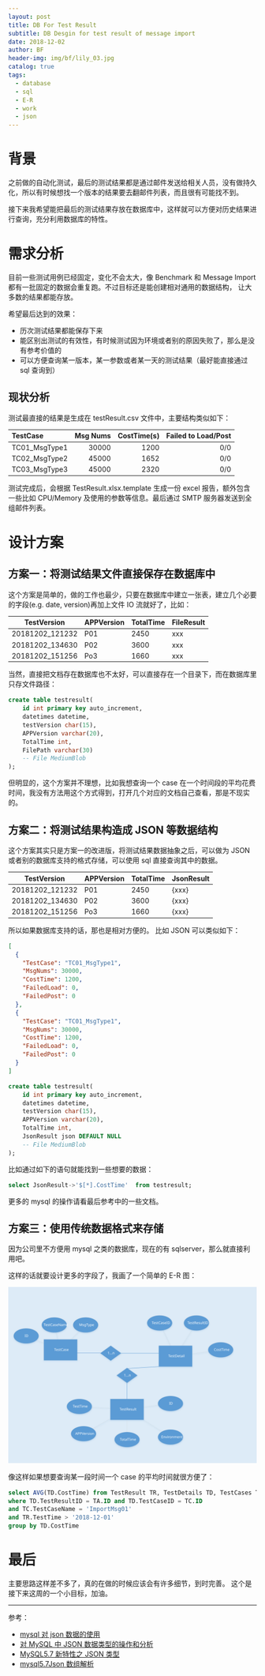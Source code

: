 ```yaml
---
layout: post
title: DB For Test Result
subtitle: DB Desgin for test result of message import
date: 2018-12-02
author: BF
header-img: img/bf/lily_03.jpg
catalog: true
tags:
  - database
  - sql
  - E-R
  - work
  - json
---
```


# 背景

之前做的自动化测试，最后的测试结果都是通过邮件发送给相关人员，没有做持久化，所以有时候想找一个版本的结果要去翻邮件列表，而且很有可能找不到。

接下来我希望能把最后的测试结果存放在数据库中，这样就可以方便对历史结果进行查询，充分利用数据库的特性。

# 需求分析

目前一些测试用例已经固定，变化不会太大，像 Benchmark 和 Message Import 都有一批固定的数据会重复跑。不过目标还是能创建相对通用的数据结构， 让大多数的结果都能存放。

希望最后达到的效果：

- 历次测试结果都能保存下来
- 能区别出测试的有效性，有时候测试因为环境或者别的原因失败了，那么是没有参考价值的
- 可以方便查询某一版本，某一参数或者某一天的测试结果（最好能直接通过 sql 查询到）

## 现状分析

测试最直接的结果是生成在 testResult.csv 文件中，主要结构类似如下：

| TestCase      | Msg Nums | CostTime(s) | Failed to Load/Post |
| :------------ | -------: | ----------: | ------------------: |
| TC01_MsgType1 |    30000 |        1200 |                 0/0 |
| TC02_MsgType2 |    45000 |        1652 |                 0/0 |
| TC03_MsgType3 |    45000 |        2320 |                 0/0 |

测试完成后，会根据 TestResult.xlsx.template 生成一份 excel 报告，额外包含一些比如 CPU/Memory 及使用的参数等信息。最后通过 SMTP 服务器发送到全组邮件列表。

# 设计方案

## 方案一：将测试结果文件直接保存在数据库中

这个方案是简单的，做的工作也最少，只要在数据库中建立一张表，建立几个必要的字段(e.g. date, version)再加上文件 IO 流就好了，比如：

| TestVersion     | APPVersion | TotalTime | FileResult |
| --------------- | ---------- | --------- | ---------- |
| 20181202_121232 | P01        | 2450      | xxx        |
| 20181202_134630 | P02        | 3600      | xxx        |
| 20181202_151256 | Po3        | 1660      | xxx        |

当然，直接把文档存在数据库也不太好，可以直接存在一个目录下，而在数据库里只存文件路径：

```sql
create table testresult(
    id int primary key auto_increment,
    datetimes datetime,
    testVersion char(15),
    APPVersion varchar(20),
    TotalTime int,
    FilePath varchar(30)
    -- File MediumBlob
);
```

但明显的，这个方案并不理想，比如我想查询一个 case 在一个时间段的平均花费时间，我没有方法用这个方式得到，打开几个对应的文档自己查看，那是不现实的。

## 方案二：将测试结果构造成 JSON 等数据结构

这个方案其实只是方案一的改进版，将测试结果数据抽象之后，可以做为 JSON 或者别的数据库支持的格式存储，可以使用 sql 直接查询其中的数据。

| TestVersion     | APPVersion | TotalTime | JsonResult |
| --------------- | ---------- | --------- | ---------- |
| 20181202_121232 | P01        | 2450      | {xxx}      |
| 20181202_134630 | P02        | 3600      | {xxx}      |
| 20181202_151256 | Po3        | 1660      | {xxx}      |

所以如果数据库支持的话，那也是相对方便的。 比如 JSON 可以类似如下：

```json
[
  {
    "TestCase": "TC01_MsgType1",
    "MsgNums": 30000,
    "CostTime": 1200,
    "FailedLoad": 0,
    "FailedPost": 0
  },
  {
    "TestCase": "TC01_MsgType1",
    "MsgNums": 30000,
    "CostTime": 1200,
    "FailedLoad": 0,
    "FailedPost": 0
  }
]
```

```sql
create table testresult(
    id int primary key auto_increment,
    datetimes datetime,
    testVersion char(15),
    APPVersion varchar(20),
    TotalTime int,
    JsonResult json DEFAULT NULL
    -- File MediumBlob
);
```

比如通过如下的语句就能找到一些想要的数据：

```sql
select JsonResult->'$[*].CostTime'  from testresult;
```

更多的 mysql 的操作请看最后参考中的一些文档。

## 方案三：使用传统数据格式来存储

因为公司里不方便用 mysql 之类的数据库，现在的有 sqlserver，那么就直接利用吧。

这样的话就要设计更多的字段了，我画了一个简单的 E-R 图：

![ER Map](/img/post/2018/12/2018-12-02-TestResultDBDesign.svg)

像这样如果想要查询某一段时间一个 case 的平均时间就很方便了：

```sql
select AVG(TD.CostTime) from TestResult TR, TestDetails TD, TestCases TC
where TD.TestResultID = TA.ID and TD.TestCaseID = TC.ID
and TC.TestCaseName = 'ImportMsg01'
and TR.TestTime > '2018-12-01'
group by TD.CostTime
```

# 最后

主要思路这样差不多了，真的在做的时候应该会有许多细节，到时完善。
这个是接下来这周的一个小目标，加油。

---

参考：

- [mysql 对 json 数据的使用](https://blog.csdn.net/qq_36213352/article/details/83054993)
- [对 MySQL 中 JSON 数据类型的操作和分析](https://blog.csdn.net/manongpengzai/article/details/77200399)
- [MySQL5.7 新特性之 JSON 类型](https://blog.csdn.net/zhaowen25/article/details/52938004)
- [mysql5.7Json 数组解析](https://blog.csdn.net/u013329580/article/details/77096630)
